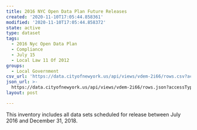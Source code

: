 ```yaml
---
title: 2016 NYC Open Data Plan Future Releases
created: '2020-11-10T17:05:44.858361'
modified: '2020-11-10T17:05:44.858372'
state: active
type: dataset
tags:
  - 2016 Nyc Open Data Plan
  - Compliance
  - July 15
  - Local Law 11 Of 2012
groups:
  - Local Government
csv_url: 'https://data.cityofnewyork.us/api/views/vdem-2i66/rows.csv?accessType=DOWNLOAD'
json_url: >-
  https://data.cityofnewyork.us/api/views/vdem-2i66/rows.json?accessType=DOWNLOAD
layout: post

---
```

This inventory includes all data sets scheduled for release between July 2016 and December 31, 2018.
